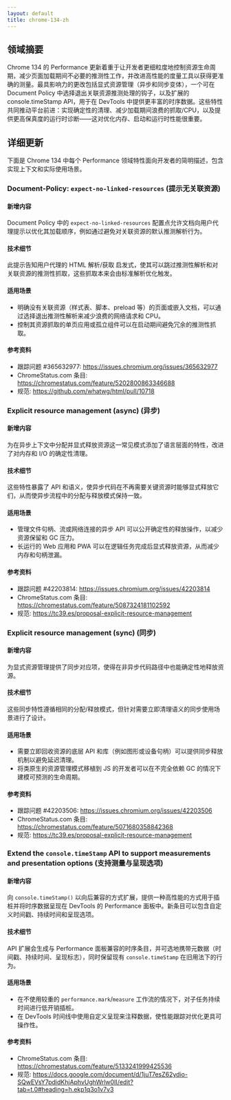 ```yaml
---
layout: default
title: chrome-134-zh
---
```


## 领域摘要

Chrome 134 的 Performance 更新着重于让开发者更细粒度地控制资源生命周期，减少页面加载期间不必要的推测性工作，并改进高性能的度量工具以获得更准确的测量。最具影响力的更改包括显式资源管理（异步和同步变体），一个可在 Document Policy 中选择退出关联资源推测处理的钩子，以及扩展的 console.timeStamp API，用于在 DevTools 中提供更丰富的时序数据。这些特性共同推动平台前进：实现确定性的清理、减少加载期间浪费的抓取/CPU，以及提供更高保真度的运行时诊断——这对优化内存、启动和运行时性能很重要。

## 详细更新

下面是 Chrome 134 中每个 Performance 领域特性面向开发者的简明描述，包含实现上下文和实际使用场景。

### Document-Policy: `expect-no-linked-resources` (提示无关联资源)

#### 新增内容
Document Policy 中的 `expect-no-linked-resources` 配置点允许文档向用户代理提示以优化其加载顺序，例如通过避免对关联资源的默认推测解析行为。

#### 技术细节
此提示告知用户代理的 HTML 解析/获取 启发式，使其可以跳过推测性解析和对关联资源的推测性抓取，这些抓取本来会由标准解析优化触发。

#### 适用场景
- 明确没有关联资源（样式表、脚本、preload 等）的页面或嵌入文档，可以通过选择退出推测性解析来减少浪费的网络请求和 CPU。
- 控制其资源抓取的单页应用或孤立组件可以在启动期间避免冗余的推测性抓取。

#### 参考资料
- 跟踪问题 #365632977: https://issues.chromium.org/issues/365632977
- ChromeStatus.com 条目: https://chromestatus.com/feature/5202800863346688
- 规范: https://github.com/whatwg/html/pull/10718

### Explicit resource management (async) (异步)

#### 新增内容
为在异步上下文中分配并显式释放资源这一常见模式添加了语言层面的特性，改进了对内存和 I/O 的确定性清理。

#### 技术细节
这些特性暴露了 API 和语义，使异步代码在不再需要关键资源时能够显式释放它们，从而使异步流程中的分配与释放模式保持一致。

#### 适用场景
- 管理文件句柄、流或网络连接的异步 API 可以公开确定性的释放操作，以减少资源保留和 GC 压力。
- 长运行的 Web 应用和 PWA 可以在逻辑任务完成后显式释放资源，从而减少内存和句柄泄漏。

#### 参考资料
- 跟踪问题 #42203814: https://issues.chromium.org/issues/42203814
- ChromeStatus.com 条目: https://chromestatus.com/feature/5087324181102592
- 规范: https://tc39.es/proposal-explicit-resource-management

### Explicit resource management (sync) (同步)

#### 新增内容
为显式资源管理提供了同步对应项，使得在非异步代码路径中也能确定性地释放资源。

#### 技术细节
这些同步特性遵循相同的分配/释放模式，但针对需要立即清理语义的同步使用场景进行了设计。

#### 适用场景
- 需要立即回收资源的底层 API 和库（例如图形或设备句柄）可以提供同步释放机制以避免延迟清理。
- 将类原生的资源管理模式移植到 JS 的开发者可以在不完全依赖 GC 的情况下建模可预测的生命周期。

#### 参考资料
- 跟踪问题 #42203506: https://issues.chromium.org/issues/42203506
- ChromeStatus.com 条目: https://chromestatus.com/feature/5071680358842368
- 规范: https://tc39.es/proposal-explicit-resource-management

### Extend the `console.timeStamp` API to support measurements and presentation options (支持测量与呈现选项)

#### 新增内容
向 `console.timeStamp()` 以向后兼容的方式扩展，提供一种高性能的方式用于插桩并将时序数据呈现在 DevTools 的 Performance 面板中。新条目可以包含自定义时间戳、持续时间和呈现选项。

#### 技术细节
API 扩展会生成与 Performance 面板兼容的时序条目，并可选地携带元数据（时间戳、持续时间、呈现标志），同时保留现有 `console.timeStamp` 在旧用法下的行为。

#### 适用场景
- 在不使用较重的 `performance.mark`/`measure` 工作流的情况下，对子任务持续时间进行低开销插桩。
- 在 DevTools 时间线中使用自定义呈现来注释数据，使性能跟踪对优化更具可操作性。

#### 参考资料
- ChromeStatus.com 条目: https://chromestatus.com/feature/5133241999425536
- 规范: https://docs.google.com/document/d/1juT7esZ62ydio-SQwEVsY7pdidKhjAphvUghWrlw0II/edit?tab=t.0#heading=h.ekp1q3o1v7v3
